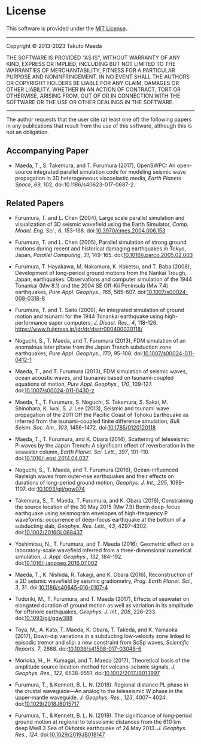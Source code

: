 # License

This software is provided under the [MIT License](https://osdn.net/projects/opensource/wiki/licenses%2FMIT_license)．

---

Copyright &copy; 2013-2023 Takuto Maeda

THE SOFTWARE IS PROVIDED "AS IS", WITHOUT WARRANTY OF ANY KIND, EXPRESS
OR IMPLIED, INCLUDING BUT NOT LIMITED TO THE WARRANTIES OF
MERCHANTABILITY, FITNESS FOR A PARTICULAR PURPOSE AND NONINFRINGEMENT.
IN NO EVENT SHALL THE AUTHORS OR COPYRIGHT HOLDERS BE LIABLE FOR ANY
CLAIM, DAMAGES OR OTHER LIABILITY, WHETHER IN AN ACTION OF CONTRACT,
TORT OR OTHERWISE, ARISING FROM, OUT OF OR IN CONNECTION WITH THE
SOFTWARE OR THE USE OR OTHER DEALINGS IN THE SOFTWARE.

---

The author requests that the user cite (at least one of) the following papers in any publications that result from the use of this software, although this is not an obligation.

## Accompanying Paper

-   Maeda, T., S. Takemura, and T. Furumura (2017), OpenSWPC: An
    open-source integrated parallel simulation code for modeling seismic
    wave propagation in 3D heterogeneous viscoelastic media, *Earth
    Planets Space*, *69*, 102, doi:10.1186/s40623-017-0687-2.

## Related Papers 



- Furumura, T. and L. Chen (2004), Large scale parallel simulation and visualization of 3D seismic wavefield using the Earth Simulator, _Comp. Model. Eng. Sci._, _6_, 153-168. doi:[10.3970/cmes.2004.006.153](https://doi.org/10.3970/cmes.2004.006.153)

- Furumura, T. and L. Chen (2005), Parallel simulation of strong ground motions during recent and historical damaging earthquakes in Tokyo, Japan, _Parallel Computing_, _31_, 149-165. doi:[10.1016/j.parco.2005.02.003](https://doi.org/10.1016/j.parco.2005.02.003)

- Furumura, T. Hayakawa, M. Nakamura, K. Koketsu, and T. Baba (2008), Development of long-period ground motions from the Nankai Trough, Japan, earthquakes: Observations and computer simulation of the 1944 Tonankai (Mw 8.1) and the 2004 SE Off-Kii Peninsula (Mw 7.4) earthquakes, _Pure Appl. Geophys._, _165_, 585-607. doi:[10.1007/s00024-008-0318-8](https://doi.org/10.1007/s00024-008-0318-8)

- Furumura, T. and T. Saito (2009), An integrated simulation of ground motion and tsunami for the 1944 Tonankai earthquake using high-performance super computers, _J. Disast. Res._, _4_, 118-126. https://www.fujipress.jp/jdr/dr/dsstr000400020118/

- Noguchi, S., T. Maeda, and T. Furumura (2013), FDM simulation of an anomalous later phase from the Japan Trench subduction zone earthquakes, _Pure Appl. Geophys._, _170_, 95-108. doi:[10.1007/s00024-011-0412-1](https://doi.org/10.1007/s00024-011-0412-1)

- Maeda, T., and T. Furumura (2013), FDM simulation of seismic waves, ocean acoustic waves, and tsunamis based on tsunami-coupled equations of motion, _Pure Appl. Geophys._, _170_, 109-127. doi:[10.1007/s00024-011-0430-z](https://doi.org/10.1007/s00024-011-0430-z)

- Maeda, T., T. Furumura, S. Noguchi, S. Takemura, S. Sakai, M. Shinohara, K. Iwai, S. J. Lee (2013), Seismic and tsunami wave propagation of the 2011 Off the Pacific Coast of Tohoku Earthquake as inferred from the tsunami-coupled finite difference simulation, _Bull. Seism. Soc. Am._, _103_, 1456-1472. doi:[10.1785/0120120118](https://doi.org/10.1785/0120120118)

- Maeda, T., T. Furumura, and K. Obara (2014), Scattering of teleseismic P-waves by the Japan Trench: A significant effect of reverberation in the seawater column, _Earth Planet. Sci. Lett._, _397_, 101-110. doi:[10.1016/j.epsl.2014.04.037](https://doi.org/10.1016/j.epsl.2014.04.037)

- Noguchi, S., T. Maeda, and T. Furumura (2016), Ocean-influenced Rayleigh waves from outer-rise earthquakes and their effects on durations of long-period ground motion, _Geophys. J. Int_., _205_, 1099-1107. doi:[10.1093/gji/ggw074](https://doi.org/10.1093/gji/ggw074)

- Takemura, S., T. Maeda, T. Furumura, and K. Obara (2016), Constraining the source location of the 30 May 2015 (Mw 7.9) Bonin deep-focus earthquake using seismogram envelopes of high-frequency P waveforms: occurrence of deep-focus earthquake at the bottom of a subducting slab, _Geophys. Res. Lett._, _43_, 4297-4302. doi:[10.1002/2016GL068437](https://doi.org/10.1002/2016GL068437)

- Yoshimitsu, N., T. Furumura, and T. Maeda (2016), Geometric effect on a laboratory-scale wavefield inferred from a three-dimensional numerical simulation, _J. Appl. Geophys._, _132_, 184-192. doi:[10.1016/j.jappgeo.2016.07.002](https://doi.org/10.1016/j.jappgeo.2016.07.002)

- Maeda, T., K. Nishida, R. Takagi, and K. Obara (2016), Reconstruction of a 2D seismic wavefield by seismic gradiometry, _Prog. Earth Planet. Sci._, _3_, 31. doi:[10.1186/s40645-016-0107-4](https://doi.org/10.1186/s40645-016-0107-4)

- Todoriki, M., T. Furumura, and T. Maeda (2017), Effects of seawater on elongated duration of ground motion as well as variation in its amplitude for offshore earthquakes, _Geophys. J. Int._, _208_, 226-233. doi:[10.1093/gji/ggw388](https://doi.org/10.1093/gji/ggw388)

- Toya, M., A. Kato, T. Maeda, K. Obara, T. Takeda, and K. Yamaoka (2017), Down-dip variations in a subducting low-velocity zone linked to episodic tremor and slip: a new constraint from ScSp waves, _Scientific Reports_, _7_, 2868. doi:[10.1038/s41598-017-03048-6](https://doi.org/10.1038/s41598-017-03048-6)

- Morioka, H., H. Kumagai, and T. Maeda (2017), Theoretical basis of the amplitude source location method for volcano-seismic signals, _J. Geophys. Res._, _122_, 6538-6551. doi:[10.1002/2017JB013997](https://doi.org/10.1002/2017JB013997)

- Furumura, T., & Kennett, B. L. N. (2018). Regional distance PL phase in the crustal waveguide—An analog to the teleseismic W phase in the upper‐mantle waveguide. _J. Geophys. Res._, _123_, 4007– 4024. doi:[10.1029/2018JB015717](https://doi.org/10.1029/2018JB015717)

- Furumura, T., & Kennett, B. L. N. (2019). The significance of long‐period ground motion at regional to teleseismic distances from the 610 km deep Mw8.3 Sea of Okhotsk earthquake of 24 May 2013. _J. Geophys. Res._, _124_. doi:[10.1029/2019JB018147](https://doi.org/10.1029/2019JB018147)